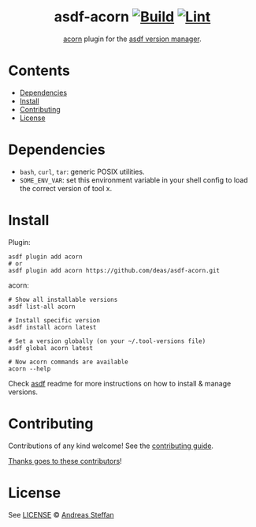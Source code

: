 <div align="center">

# asdf-acorn [![Build](https://github.com/deas/asdf-acorn/actions/workflows/build.yml/badge.svg)](https://github.com/deas/asdf-acorn/actions/workflows/build.yml) [![Lint](https://github.com/deas/asdf-acorn/actions/workflows/lint.yml/badge.svg)](https://github.com/deas/asdf-acorn/actions/workflows/lint.yml)


[acorn](https://docs.acorn.io/) plugin for the [asdf version manager](https://asdf-vm.com).

</div>

# Contents

- [Dependencies](#dependencies)
- [Install](#install)
- [Contributing](#contributing)
- [License](#license)

# Dependencies

- `bash`, `curl`, `tar`: generic POSIX utilities.
- `SOME_ENV_VAR`: set this environment variable in your shell config to load the correct version of tool x.

# Install

Plugin:

```shell
asdf plugin add acorn
# or
asdf plugin add acorn https://github.com/deas/asdf-acorn.git
```

acorn:

```shell
# Show all installable versions
asdf list-all acorn

# Install specific version
asdf install acorn latest

# Set a version globally (on your ~/.tool-versions file)
asdf global acorn latest

# Now acorn commands are available
acorn --help
```

Check [asdf](https://github.com/asdf-vm/asdf) readme for more instructions on how to
install & manage versions.

# Contributing

Contributions of any kind welcome! See the [contributing guide](contributing.md).

[Thanks goes to these contributors](https://github.com/deas/asdf-acorn/graphs/contributors)!

# License

See [LICENSE](LICENSE) © [Andreas Steffan](https://github.com/deas/)
